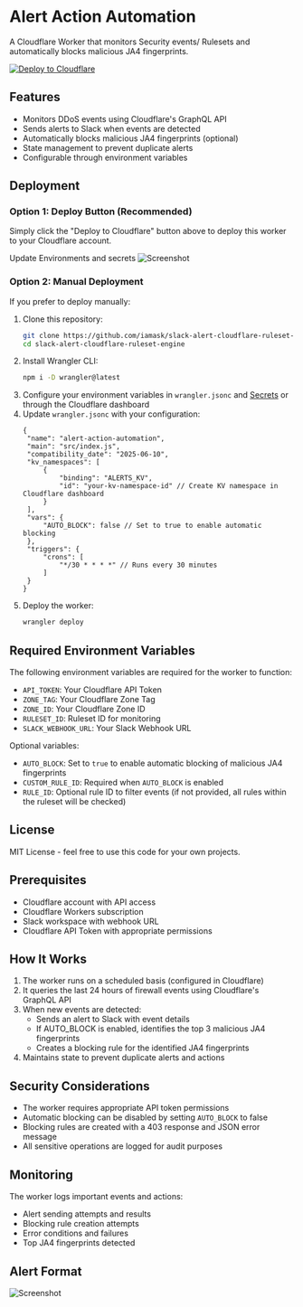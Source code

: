 # Alert Action Automation

A Cloudflare Worker that monitors Security events/ Rulesets and automatically blocks malicious JA4 fingerprints.

[![Deploy to Cloudflare](https://deploy.workers.cloudflare.com/button)](https://deploy.workers.cloudflare.com/?url=https://github.com/iamask/slack-alert-cloudflare-ruleset-engine)

## Features

- Monitors DDoS events using Cloudflare's GraphQL API
- Sends alerts to Slack when events are detected
- Automatically blocks malicious JA4 fingerprints (optional)
- State management to prevent duplicate alerts
- Configurable through environment variables

## Deployment

### Option 1: Deploy Button (Recommended)

Simply click the "Deploy to Cloudflare" button above to deploy this worker to your Cloudflare account.

Update Environments and secrets ![Screenshot](https://r2.zxc.co.in/git_readme/slack-alert-dash.png)

### Option 2: Manual Deployment

If you prefer to deploy manually:

1. Clone this repository:
   ```bash
   git clone https://github.com/iamask/slack-alert-cloudflare-ruleset-engine.git
   cd slack-alert-cloudflare-ruleset-engine
   ```
2. Install Wrangler CLI:
   ```bash
   npm i -D wrangler@latest
   ```
3. Configure your environment variables in `wrangler.jsonc` and [Secrets](https://developers.cloudflare.com/workers/configuration/environment-variables/#compare-secrets-and-environment-variables) or through the Cloudflare dashboard
4. Update `wrangler.jsonc` with your configuration:
   ```jsonc
   {
   	"name": "alert-action-automation",
   	"main": "src/index.js",
   	"compatibility_date": "2025-06-10",
   	"kv_namespaces": [
   		{
   			"binding": "ALERTS_KV",
   			"id": "your-kv-namespace-id" // Create KV namespace in Cloudflare dashboard
   		}
   	],
   	"vars": {
   		"AUTO_BLOCK": false // Set to true to enable automatic blocking
   	},
   	"triggers": {
   		"crons": [
   			"*/30 * * * *" // Runs every 30 minutes
   		]
   	}
   }
   ```
5. Deploy the worker:
   ```bash
   wrangler deploy
   ```

## Required Environment Variables

The following environment variables are required for the worker to function:

- `API_TOKEN`: Your Cloudflare API Token
- `ZONE_TAG`: Your Cloudflare Zone Tag
- `ZONE_ID`: Your Cloudflare Zone ID
- `RULESET_ID`: Ruleset ID for monitoring
- `SLACK_WEBHOOK_URL`: Your Slack Webhook URL

Optional variables:

- `AUTO_BLOCK`: Set to `true` to enable automatic blocking of malicious JA4 fingerprints
- `CUSTOM_RULE_ID`: Required when `AUTO_BLOCK` is enabled
- `RULE_ID`: Optional rule ID to filter events (if not provided, all rules within the ruleset will be checked)

## License

MIT License - feel free to use this code for your own projects.

## Prerequisites

- Cloudflare account with API access
- Cloudflare Workers subscription
- Slack workspace with webhook URL
- Cloudflare API Token with appropriate permissions

## How It Works

1. The worker runs on a scheduled basis (configured in Cloudflare)
2. It queries the last 24 hours of firewall events using Cloudflare's GraphQL API
3. When new events are detected:
   - Sends an alert to Slack with event details
   - If AUTO_BLOCK is enabled, identifies the top 3 malicious JA4 fingerprints
   - Creates a blocking rule for the identified JA4 fingerprints
4. Maintains state to prevent duplicate alerts and actions

## Security Considerations

- The worker requires appropriate API token permissions
- Automatic blocking can be disabled by setting `AUTO_BLOCK` to false
- Blocking rules are created with a 403 response and JSON error message
- All sensitive operations are logged for audit purposes

## Monitoring

The worker logs important events and actions:

- Alert sending attempts and results
- Blocking rule creation attempts
- Error conditions and failures
- Top JA4 fingerprints detected

## Alert Format

![Screenshot](https://r2.zxc.co.in/git_readme/alert-slack.png)
